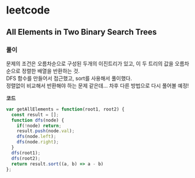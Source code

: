 # leetcode

## All Elements in Two Binary Search Trees

### 풀이

문제의 조건은 오름차순으로 구성된 두개의 이진트리가 있고, 이 두 트리의 값을 오름차순으로 정렬한 배열을 반환하는 것.  
DFS 함수를 만들어서 접근했고, sort를 사용해서 풀이했다.  
정렬없이 비교해서 반환해야 하는 문제 같은데... 차후 다른 방법으로 다시 풀어볼 예정!

**코드**

```js
var getAllElements = function(root1, root2) {
  const result = [];
  function dfs(node) {
    if(!node) return;
    result.push(node.val);
    dfs(node.left);
    dfs(node.right);
  }
  dfs(root1);
  dfs(root2);
  return result.sort((a, b) => a - b)
};
```
